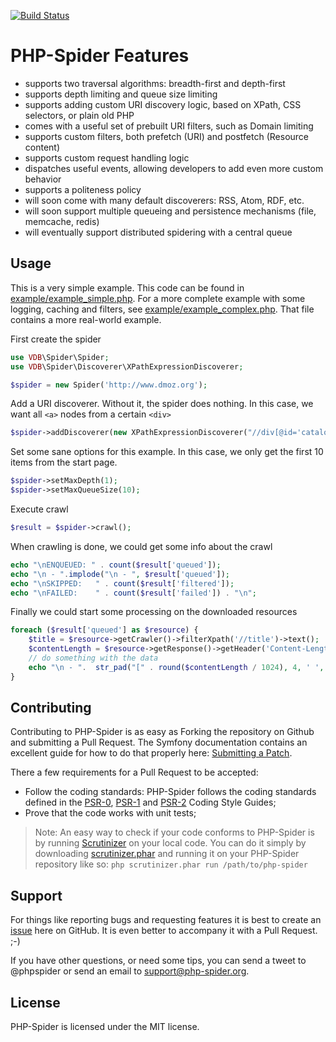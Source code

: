 [![Build Status](https://travis-ci.org/matthijsvandenbos/php-spider.png?branch=master)](https://travis-ci.org/matthijsvandenbos/php-spider)

PHP-Spider Features
======
- supports two traversal algorithms: breadth-first and depth-first
- supports depth limiting and queue size limiting
- supports adding custom URI discovery logic, based on XPath, CSS selectors, or plain old PHP
- comes with a useful set of prebuilt URI filters, such as Domain limiting
- supports custom filters, both prefetch (URI) and postfetch (Resource content)
- supports custom request handling logic
- dispatches useful events, allowing developers to add even more custom behavior
- supports a politeness policy
- will soon come with many default discoverers: RSS, Atom, RDF, etc.
- will soon support multiple queueing and persistence mechanisms (file, memcache, redis)
- will eventually support distributed spidering with a central queue

Usage
-----
This is a very simple example. This code can be found in [example/example_simple.php](https://github.com/matthijsvandenbos/php-spider/blob/master/example/example_simple.php). For a more complete example with
some logging, caching and filters, see [example/example_complex.php](https://github.com/matthijsvandenbos/php-spider/blob/master/example/example_complex.php). That file contains a more real-world example.

First create the spider
```php
use VDB\Spider\Spider;
use VDB\Spider\Discoverer\XPathExpressionDiscoverer;

$spider = new Spider('http://www.dmoz.org');
```
Add a URI discoverer. Without it, the spider does nothing. In this case, we want all `<a>` nodes from a certain `<div>`

```php
$spider->addDiscoverer(new XPathExpressionDiscoverer("//div[@id='catalogs']//a"));
```
Set some sane options for this example. In this case, we only get the first 10 items from the start page.
```php
$spider->setMaxDepth(1);
$spider->setMaxQueueSize(10);
```
Execute crawl
```php
$result = $spider->crawl();
```
When crawling is done, we could get some info about the crawl
```php
echo "\nENQUEUED: " . count($result['queued']);
echo "\n - ".implode("\n - ", $result['queued']);
echo "\nSKIPPED:   " . count($result['filtered']);
echo "\nFAILED:    " . count($result['failed']) . "\n";
```
Finally we could start some processing on the downloaded resources
```php
foreach ($result['queued'] as $resource) {
    $title = $resource->getCrawler()->filterXpath('//title')->text();
    $contentLength = $resource->getResponse()->getHeader('Content-Length');
    // do something with the data
    echo "\n - ".  str_pad("[" . round($contentLength / 1024), 4, ' ', STR_PAD_LEFT) . "KB] $title";
}
```
Contributing
------------
Contributing to PHP-Spider is as easy as Forking the repository on Github and submitting a Pull Request. 
The Symfony documentation contains an excellent guide for how to do that properly here: [Submitting a Patch](http://symfony.com/doc/current/contributing/code/patches.html#step-1-setup-your-environment).

There a few requirements for a Pull Request to be accepted:
- Follow the coding standards: PHP-Spider follows the coding standards defined in the [PSR-0](https://github.com/php-fig/fig-standards/blob/master/accepted/PSR-0.md), [PSR-1](https://github.com/php-fig/fig-standards/blob/master/accepted/PSR-1-basic-coding-standard.md) and [PSR-2](https://github.com/php-fig/fig-standards/blob/master/accepted/PSR-2-coding-style-guide.md) Coding Style Guides;
- Prove that the code works with unit tests;

> Note: An easy way to check if your code conforms to PHP-Spider is by running [Scrutinizer](https://scrutinizer-ci.com/) on your local code. You can do it simply by downloading [scrutinizer.phar](https://scrutinizer-ci.com/scrutinizer.phar) and running it on your PHP-Spider repository like so: `php scrutinizer.phar run /path/to/php-spider`

Support
-------
For things like reporting bugs and requesting features it is best to create an [issue](https://github.com/matthijsvandenbos/php-spider/issues) here on GitHub. It is even better to accompany it with a Pull Request. ;-)

If you have other questions, or need some tips, you can send a tweet to @phpspider or send an email to support@php-spider.org.

License
-------
PHP-Spider is licensed under the MIT license.
